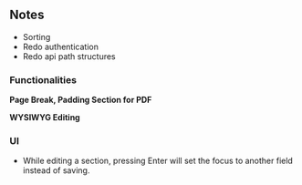 ## Notes

- Sorting
- Redo authentication
- Redo api path structures


### Functionalities

**Page Break, Padding Section for PDF**

**WYSIWYG Editing**

### UI

- While editing a section, pressing Enter will set the focus to another field instead of saving.
